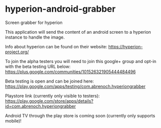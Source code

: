 # hyperion-android-grabber
Screen grabber for hyperion

This application will send the content of an android screen to a hyperion instance to handle the image.

Info about hyperion can be found on their website: 
https://hyperion-project.org/

To join the alpha testers you will need to join this google+ group and opt-in with the beta testing URL below:
https://plus.google.com/communities/101526321905444484496

Beta testing is open and can be joined here:
https://play.google.com/apps/testing/com.abrenoch.hyperiongrabber

Playstore link (currently only visible to testers):
https://play.google.com/store/apps/details?id=com.abrenoch.hyperiongrabber

Android TV through the play store is coming soon (currently only supports mobile)!
